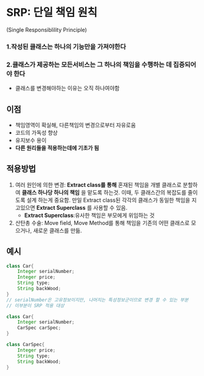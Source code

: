 # SRP: 단일 책임 원칙

(Single Responsiblility Principle)

### 1.작성된 클래스는 하나의 기능만을 가져야한다
### 2.클래스가 제공하는 모든서비스는 그 하나의 책임을 수행하는 데 집중되어야 한다

* 클래스를 변경해야하는 이유는 오직 하나여야함

## 이점
* 책임영역이 확실해, 다른책임의 변경으로부터 자유로움
* 코드의 가독성 향상
* 유지보수 용이
* __다른 원리들을 적용하는데에 기초가 됨__

## 적용방법
1. 여러 원인에 의한 변경: __Extract class를 통해__ 혼재된 책임을 개별 클래스로 분할하여 __클래스 하나당 하나의 책임__ 을 맡도록 하는것. 이때, 두 클래스간의 복잡도를 줄이도록 설계 하는게 중요함. 만일 Extract class된 각각의 클래스가 동일한 책임을 지고있으면 __Extract Superclass__ 를 사용할 수 있음.
    * __Extract Superclass__:유사한 책임은 부모에게 위임하는 것
2. 산탄총 수술: Move field, Move Method를 통해 책임을 기존의 어떤 클래스로 모으거나, 새로운 클래스를 만듦.

## 예시
```java
class Car{
    Integer serialNumber;
    Integer price;
    String type;
    String backWood;
}
// serialNumber은 고유정보이지만, 나머지는 특성정보군이므로 변경 할 수 있는 부분
// 이부분이 SRP 적용 대상

class Car{
    Integer serialNumber;
    CarSpec carSpec;
}

class CarSpec{
    Integer price;
    String type;
    String backWood;
}

```

